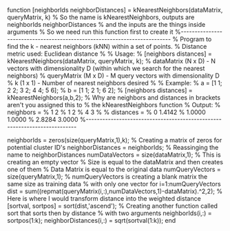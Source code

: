 function [neighborIds neighborDistances] = kNearestNeighbors(dataMatrix, queryMatrix, k)
% So the name is kNearestNeighbors, outputs are neighborIds neighborDistances 
% and the inputs are the things inside arguments
% So we need run this function first to create it
%--------------------------------------------------------------------------
% Program to find the k - nearest neighbors (kNN) within a set of points. 
% Distance metric used: Euclidean distance
% 
% Usage:
% [neighbors distances] = kNearestNeighbors(dataMatrix, queryMatrix, k);
% dataMatrix  (N x D) - N vectors with dimensionality D (within which we search for the nearest neighbors)
% queryMatrix (M x D) - M query vectors with dimensionality D
% k           (1 x 1) - Number of nearest neighbors desired
% 
% Example:
% a = [1 1; 2 2; 3 2; 4 4; 5 6];
% b = [1 1; 2 1; 6 2];
% [neighbors distances] = kNearestNeighbors(a,b,2);
% Why are neighbors and distances in brackets aren't you assigned this to
% the kNearestNeighbors function
% Output:
% neighbors =
%      1     2
%      1     2
%      4     3
% 
% distances =
%          0    1.4142
%     1.0000    1.0000
%     2.8284    3.0000
%--------------------------------------------------------------------------

neighborIds = zeros(size(queryMatrix,1),k);
% Creating a matrix of zeros for potential cluster ID's
neighborDistances = neighborIds;
% Reassinging the name to neighborDistances
numDataVectors = size(dataMatrix,1);
% This is creating an empty vector 
% Size is equal to the dataMatrix and then creates one of them
% Data Matrix is equal to the original data
numQueryVectors = size(queryMatrix,1);
% numQueryVectors is creating a blank matrix the same size as training data
% with only one vector
for i=1:numQueryVectors
    dist = sum((repmat(queryMatrix(i,:),numDataVectors,1)-dataMatrix).^2,2);
    % Here is where I would transform distance into the weighted distance
    [sortval, sortpos] = sort(dist,'ascend');
    % Creating another function called sort that sorts then by distance
    % with two arguments
    neighborIds(i,:) = sortpos(1:k);
    neighborDistances(i,:) = sqrt(sortval(1:k));
end
